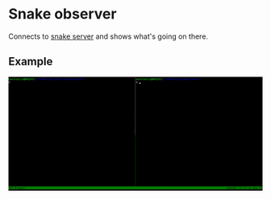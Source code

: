 # Snake observer

Connects to [snake server](https://github.com/Kickoman/cpp-snake-server) and shows what's going on there.

## Example

![example of running server and observer](https://github.com/Kickoman/cpp-snake-server/blob/a4cf415da5f746191678c0f7aabccdcbba337229/img/example.gif)